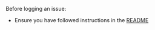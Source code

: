 Before logging an issue:

* Ensure you have followed instructions in the [README](https://github.com/aryee/movie-search/blob/master/README.md)
